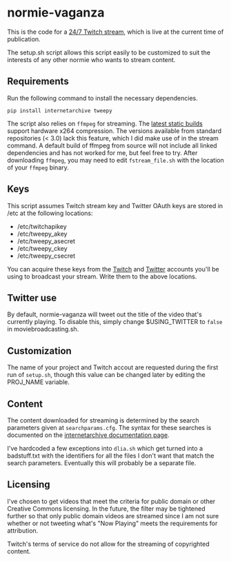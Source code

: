 # normie-vaganza

This is the code for a [24/7 Twitch stream](https://twitch.tv/normievaganza "Normie-vaganza on Twitch"), which is live at the current time of publication.

The setup.sh script allows this script easily to be customized to suit the interests of any other normie who wants to stream content. 

## Requirements
Run the following command to install the necessary dependencies. 

`pip install internetarchive tweepy`

The script also relies on `ffmpeg` for streaming. The [latest static builds](https://www.johnvansickle.com/ffmpeg/) 
support hardware x264 compression. The versions available from standard 
repositories (< 3.0) lack this feature, which I did make use of in the stream 
command. A default build of ffmpeg from source will not include all linked 
dependencies and has not worked for me, but feel free to try. After 
downloading `ffmpeg`, you may need to edit `fstream_file.sh` with the location 
of your `ffmpeg` binary. 

## Keys
This script assumes Twitch stream key and Twitter OAuth keys are stored in /etc 
at the following locations:

* /etc/twitchapikey
* /etc/tweepy_akey
* /etc/tweepy_asecret
* /etc/tweepy_ckey
* /etc/tweepy_csecret

You can acquire these keys from the [Twitch](http://www.twitch.tv/user_name/dashboard/streamkey) and [Twitter](https://apps.twitter.com/) accounts 
you'll be using to broadcast your stream. Write them to the above locations.

## Twitter use
By default, normie-vaganza will tweet out the title of the video that's 
currently playing. To disable this, simply change $USING_TWITTER to `false`
in moviebroadcasting.sh.

## Customization
The name of your project and Twitch accout are requested during the first
run of `setup.sh`, though this value can be changed later by editing the
PROJ_NAME variable.

## Content
The content downloaded for streaming is determined by the search parameters
given at `searchparams.cfg`. The syntax for these searches is documented 
on the [internetarchive documentation page](https://internetarchive.readthedocs.io/en/latest/cli.html#search).

I've hardcoded a few exceptions into `dlia.sh` which get turned into a 
badstuff.txt with the identifiers for all the files I don't want that match 
the search parameters. Eventually this will probably be a separate file.

## Licensing
I've chosen to get videos that meet the criteria for public domain or other
Creative Commons licensing. In the future, the filter may be tightened 
further so that only public domain videos are streamed since I am not sure
whether or not tweeting what's "Now Playing" meets the requirements for 
attribution.

Twitch's terms of service do not allow for the streaming of copyrighted content.

